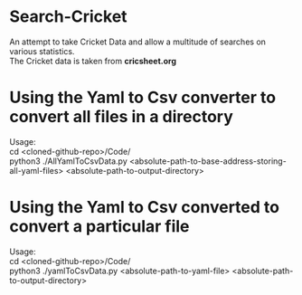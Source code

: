 # Search-Cricket
An attempt to take Cricket Data and allow a multitude of searches on various statistics.\
The Cricket data is taken from <b>cricsheet.org</b>

# Using the Yaml to Csv converter to convert all files in a directory
Usage:\
cd &lt;cloned-github-repo&gt;/Code/\
python3 ./AllYamlToCsvData.py &lt;absolute-path-to-base-address-storing-all-yaml-files&gt; &lt;absolute-path-to-output-directory&gt;

# Using the Yaml to Csv converted to convert a particular file
Usage:\
cd &lt;cloned-github-repo&gt;/Code/\
python3 ./yamlToCsvData.py &lt;absolute-path-to-yaml-file&gt; &lt;absolute-path-to-output-directory&gt;
